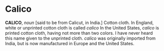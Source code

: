 # Calico

**CALICO**, _noun_ \[said to be from Calicut, in India.\] Cotton cloth. In England, white or unprinted cotton cloth is called _calico_ In the United States, _calico_ is printed cotton cloth, having not more than two colors. I have never heard this name given to the unprinted cloth. _calico_ was originally imported from India, but is now manufactured in Europe and the United States.